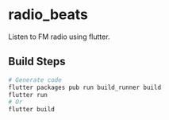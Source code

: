 # radio_beats

Listen to FM radio using flutter.

## Build Steps

```bash
# Generate code
flutter packages pub run build_runner build
flutter run
# Or
flutter build
```
